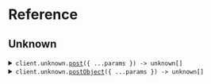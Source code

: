# Reference

## Unknown

<details><summary><code>client.unknown.<a href="/src/api/resources/unknown/client/Client.ts">post</a>({ ...params }) -> unknown[]</code></summary>
<dl>
<dd>

#### 🔌 Usage

<dl>
<dd>

<dl>
<dd>

```typescript
await client.unknown.post({
    key: "value",
});
```

</dd>
</dl>
</dd>
</dl>

#### ⚙️ Parameters

<dl>
<dd>

<dl>
<dd>

**request:** `unknown`

</dd>
</dl>

<dl>
<dd>

**requestOptions:** `Unknown.RequestOptions`

</dd>
</dl>
</dd>
</dl>

</dd>
</dl>
</details>

<details><summary><code>client.unknown.<a href="/src/api/resources/unknown/client/Client.ts">postObject</a>({ ...params }) -> unknown[]</code></summary>
<dl>
<dd>

#### 🔌 Usage

<dl>
<dd>

<dl>
<dd>

```typescript
await client.unknown.postObject({});
```

</dd>
</dl>
</dd>
</dl>

#### ⚙️ Parameters

<dl>
<dd>

<dl>
<dd>

**request:** `SeedUnknownAsAny.MyObject`

</dd>
</dl>

<dl>
<dd>

**requestOptions:** `Unknown.RequestOptions`

</dd>
</dl>
</dd>
</dl>

</dd>
</dl>
</details>
